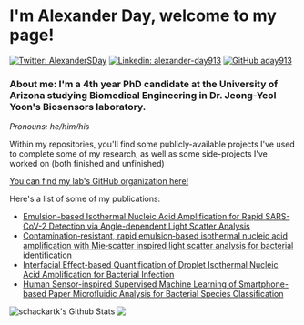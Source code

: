 # I'm Alexander Day, welcome to my page!  

[![Twitter: AlexanderSDay](https://img.shields.io/twitter/follow/AlexanderSDay?style=social)](https://twitter.com/AlexanderSDay)
[![Linkedin: alexander-day913](https://img.shields.io/badge/alexanderday913-blue?style=flat-square&logo=Linkedin&logoColor=white&link=https://www.linkedin.com/in/alexander-day913/)](https://www.linkedin.com/in/alexander-day913/)
[![GitHub aday913](https://img.shields.io/github/followers/aday913?label=follow&style=social)](https://github.com/aday913)

### About me: I'm a 4th year PhD candidate at the University of Arizona studying Biomedical Engineering in Dr. Jeong-Yeol Yoon's Biosensors laboratory.  

<em>Pronouns: he/him/his</em>  

Within my repositories, you'll find some publicly-available projects I've used to complete some of my research, as well as some side-projects I've worked on (both finished and unfinished)

[You can find my lab's GitHub organization here!](https://github.com/yoon-bsl)  

Here's a list of some of my publications:
* [Emulsion-based Isothermal Nucleic Acid Amplification for Rapid SARS-CoV-2 Detection via Angle-dependent Light Scatter Analysis](https://doi.org/10.1016/j.bios.2021.113099)
* [Contamination‑resistant, rapid emulsion‑based isothermal nucleic acid amplification with Mie‑scatter inspired light scatter analysis for bacterial identification](https://doi.org/10.1038/s41598-021-99200-4)
* [Interfacial Effect-based Quantification of Droplet Isothermal Nucleic Acid Amplification for Bacterial Infection](https://doi.org/10.1038/s41598-019-46028-8)  
* [Human Sensor-inspired Supervised Machine Learning of Smartphone-based Paper Microfluidic Analysis for Bacterial Species Classification](https://doi.org/10.1016/j.bios.2021.113335)

<img align="left" alt="schackartk's Github Stats" src="https://github-readme-stats.vercel.app/api?username=aday913&show_icons=true&hide_border=true&theme=chartreuse-dark&count_private=true" />
<img align = "left" src="https://github-readme-stats.vercel.app/api/top-langs/?username=aday913&hide_border=true&theme=chartreuse-dark" />  
